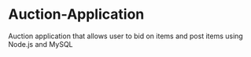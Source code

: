 # Auction-Application
Auction application that allows user to bid on items and post items using Node.js and MySQL
